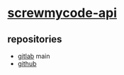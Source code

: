 # [screwmycode-api](https://api.screwmycode.in/)

## repositories

- [gitlab](https://gitlab.com/screwmycodein/screwmycode-api) main
- [github](https://github.com/screwmycode/screwmycode-api)


